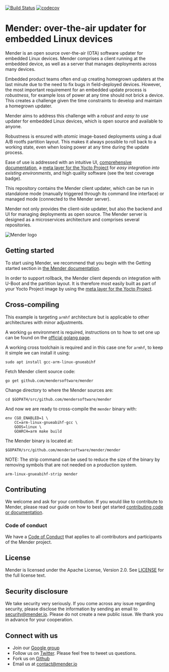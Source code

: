 [![Build Status](https://travis-ci.org/mendersoftware/mender.svg?branch=master)](https://travis-ci.org/mendersoftware/mender)
[![codecov](https://codecov.io/gh/mendersoftware/mender/branch/master/graph/badge.svg)](https://codecov.io/gh/mendersoftware/mender)

Mender: over-the-air updater for embedded Linux devices
==============================================

Mender is an open source over-the-air (OTA) software updater for embedded Linux
devices. Mender comprises a client running at the embedded device, as well as
a server that manages deployments across many devices.

Embedded product teams often end up creating homegrown updaters at the last
minute due to the need to fix bugs in field-deployed devices. However, the most
important requirement for an embedded update process is *robustness*, for example
loss of power at any time should not brick a device. This creates a challenge
given the time constraints to develop and maintain a homegrown updater.

Mender aims to address this challenge with a *robust* and *easy to use* updater
for embedded Linux devices, which is open source and available to anyone.

Robustness is ensured with *atomic* image-based deployments using a dual A/B
rootfs partition layout. This makes it always possible to roll back to a working state, even
when losing power at any time during the update process.

Ease of use is addressed with an intuitive UI, [comprehensive documentation](https://docs.mender.io/), a
[meta layer for the Yocto Project](https://github.com/mendersoftware/meta-mender) for *easy integration into existing environments*,
and high quality software (see the test coverage badge).

This repository contains the Mender client updater, which can be run in standalone mode
(manually triggered through its command line interface) or managed mode (connected to the Mender server).

Mender not only provides the client-side updater, but also the backend and UI
for managing deployments as open source. The Mender server is
designed as a microservices architecture and comprises several repositories.


![Mender logo](mender_logo.png)


## Getting started

To start using Mender, we recommend that you begin with the Getting started
section in [the Mender documentation](https://docs.mender.io/).

In order to support rollback, the Mender client depends on integration with
U-Boot and the partition layout. It is therefore most easily built as part of
your Yocto Project image by using the
[meta layer for the Yocto Project](https://github.com/mendersoftware/meta-mender).

## Cross-compiling

This example is targeting `armhf` architecture but is applicable to other
architectures with minor adjustments.

A working `go` environment is required, instructions on to how to set one up
can be found on the [official golang page](https://golang.org/doc/install).

A working cross toolchain is required and in this case one for `armhf`, to keep
it simple we can install it using:

    sudo apt install gcc-arm-linux-gnueabihf

Fetch Mender client source code:

    go get github.com/mendersoftware/mender

Change directory to where the Mender sources are:

    cd $GOPATH/src/github.com/mendersoftware/mender

And now we are ready to cross-compile the `mender` binary with:

    env CGO_ENABLED=1 \
        CC=arm-linux-gnueabihf-gcc \
        GOOS=linux \
        GOARCH=arm make build

The Mender binary is located at:

    $GOPATH/src/github.com/mendersoftware/mender/mender

NOTE: The strip command can be used to reduce the size of the binary by
removing symbols that are not needed on a production system.

    arm-linux-gnueabihf-strip mender

## Contributing

We welcome and ask for your contribution. If you would like to contribute to Mender, please read our guide on how to best get started [contributing code or
documentation](https://github.com/mendersoftware/mender/blob/master/CONTRIBUTING.md).

### Code of conduct

We have a [Code of Conduct](https://github.com/mendersoftware/mender/blob/master/code-of-conduct.md) that applies to all contributors and participants of the Mender project.

## License

Mender is licensed under the Apache License, Version 2.0. See
[LICENSE](https://github.com/mendersoftware/mender/blob/master/LICENSE) for the
full license text.

## Security disclosure

We take security very seriously. If you come across any issue regarding
security, please disclose the information by sending an email to
[security@mender.io](security@mender.io). Please do not create a new public
issue. We thank you in advance for your cooperation.

## Connect with us

* Join our [Google
  group](https://groups.google.com/a/lists.mender.io/forum/#!forum/mender)
* Follow us on [Twitter](https://twitter.com/mender_io?target=_blank). Please
  feel free to tweet us questions.
* Fork us on [Github](https://github.com/mendersoftware)
* Email us at [contact@mender.io](mailto:contact@mender.io)
